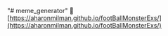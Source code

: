 "# meme_generator" 
 👀 [https://aharonmilman.github.io/footBallMonsterExs/](https://aharonmilman.github.io/footBallMonsterExs/) 
